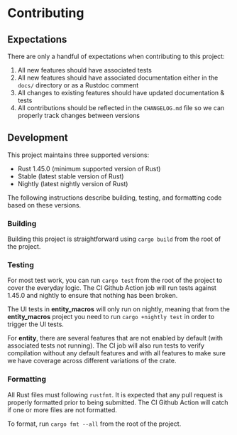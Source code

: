 # Contributing

## Expectations

There are only a handful of expectations when contributing to this project:

1. All new features should have associated tests
2. All new features should have associated documentation either in the `docs/`
   directory or as a Rustdoc comment
3. All changes to existing features should have updated documentation & tests
4. All contributions should be reflected in the `CHANGELOG.md` file so we can
   properly track changes between versions

## Development

This project maintains three supported versions:

- Rust 1.45.0 (minimum supported version of Rust)
- Stable (latest stable version of Rust)
- Nightly (latest nightly version of Rust)

The following instructions describe building, testing, and formatting code
based on these versions.

### Building

Building this project is straightforward using `cargo build` from the root of
the project.

### Testing

For most test work, you can run `cargo test` from the root of the project
to cover the everyday logic. The CI Github Action job will run tests against
1.45.0 and nightly to ensure that nothing has been broken.

The UI tests in **entity_macros** will only run on nightly, meaning that
from the **entity_macros** project you need to run `cargo +nightly test`
in order to trigger the UI tests.

For **entity**, there are several features that are not enabled by
default (with associated tests not running). The CI job will also run tests
to verify compilation without any default features and with all
features to make sure we have coverage across different variations of the
crate.

### Formatting

All Rust files must following `rustfmt`. It is expected that any pull request
is properly formatted prior to being submitted. The CI Github Action will
catch if one or more files are not formatted.

To format, run `cargo fmt --all` from the root of the project.
